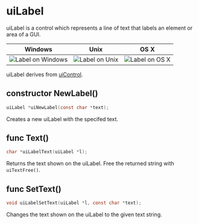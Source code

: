 # uiLabel

uiLabel is a control which represents a line of text that labels an element or area of a GUI.

Windows | Unix | OS X
-----|-----|-----
![Label on Windows](images/uiLabel_windows.png)|![Label on Unix](images/uiLabel_unix.png)|![Label on OS X](images/uiLabel_darwin.png)

uiLabel derives from [uiControl](uiControl.md).

## constructor NewLabel()
```c
uiLabel *uiNewLabel(const char *text);
```
Creates a new uiLabel with the specifed text.

## func Text()
```c
char *uiLabelText(uiLabel *l);
```
Returns the text shown on the uiLabel. Free the returned string with `uiTextFree()`.

## func SetText()
```c
void uiLabelSetText(uiLabel *l, const char *text);
```
Changes the text shown on the uiLabel to the given text string.
